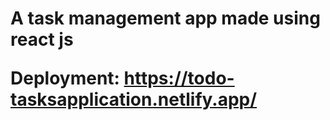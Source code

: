 <h1 Todo-List />

A task management app made using react js

Deployment: https://todo-tasksapplication.netlify.app/
